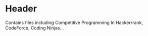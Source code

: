 # Header
Contains files including Competitive Programming
In Hackerrrank, CodeForce, Coding Ninjas...
